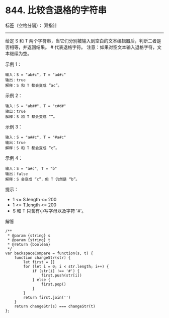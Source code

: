 ﻿# 844. 比较含退格的字符串

标签（空格分隔）： 双指针

---

给定 S 和 T 两个字符串，当它们分别被输入到空白的文本编辑器后，判断二者是否相等，并返回结果。 # 代表退格字符。
注意：如果对空文本输入退格字符，文本继续为空。

示例 1：

    输入：S = "ab#c", T = "ad#c"
    输出：true
    解释：S 和 T 都会变成 “ac”。

示例 2：

    输入：S = "ab##", T = "c#d#"
    输出：true
    解释：S 和 T 都会变成 “”。

示例 3：

    输入：S = "a##c", T = "#a#c"
    输出：true
    解释：S 和 T 都会变成 “c”。

示例 4：

    输入：S = "a#c", T = "b"
    输出：false
    解释：S 会变成 “c”，但 T 仍然是 “b”。

提示：

 - 1 <= S.length <= 200
 - 1 <= T.length <= 200
 - S 和 T 只含有小写字母以及字符 '#'。

解答

    /**
     * @param {string} s
     * @param {string} t
     * @return {boolean}
     */
    var backspaceCompare = function(s, t) {
        function changeStr(str) {
            let first = []
            for (let i = 0; i < str.length; i++) {
                if (str[i] !== '#') {
                    first.push(str[i])
                } else {
                    first.pop()
                }
            }
            return first.join('')
        }
        return changeStr(s) === changeStr(t)
    };